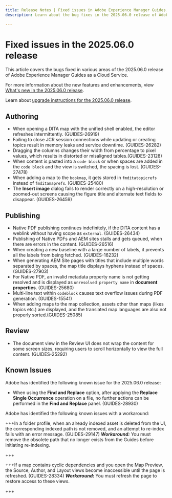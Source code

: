 ```yaml
---
title: Release Notes | Fixed issues in Adobe Experience Manager Guides, 2025.06.0 release
description: Learn about the bug fixes in the 2025.06.0 release of Adobe Experience Manager Guides as a Cloud Service.

---
```

# Fixed issues in the 2025.06.0 release 

This article covers the bugs fixed in various areas of the 2025.06.0 release of Adobe Experience Manager Guides as a Cloud Service.

For more information about the new features and enhancements, view [What's new in the 2025.06.0 release](whats-new-2025-06-0.md).

Learn about [upgrade instructions for the 2025.06.0 release](upgrade-instructions-2025-06-0.md).

## Authoring

- When opening a DITA map with the unified shell enabled, the editor refreshes intermittently. (GUIDES-26919)
- Failing to close JCR session connections while updating or creating topics result in memory leaks and service downtime. (GUIDES-26282)
- Dragging the columns changes their width from percentage to pixel values, which results in distorted or misaligned tables.(GUIDES-23128)
- When content is pasted into a `code block` or when spaces are added in the `code block` and the view is switched, the spacing is lost. (GUIDES-27478)
- When adding a map to the `bookmap`, it gets stored in `fmditatopicrefs` instead of `fmditamaprefs`. (GUIDES-25480)
- The **Insert image** dialog fails to render correctly on a high-resolution or zoomed-out screens causing the figure title and alternate text fields to disappear. (GUIDES-26459)


## Publishing

- Native PDF publishing continues indefinitely, if the DITA content has a weblink without having scope as `external`. (GUIDES-26434) 
- Publishing of Native PDFs and AEM sites stalls and gets queued, when there are errors in the content. (GUIDES-26516)
- When creating a new baseline with a large number of labels, it prevents all the labels from being fetched. (GUIDES-16232)
- When generating AEM Site pages with titles that include multiple words separated by spaces, the map title displays hyphens instead of spaces. (GUIDES-27903)
- For Native PDF, an invalid metadata property name is not getting resolved and is displayed as `unresolved property name` in **document properties**. (GUIDES-25680)
- Multi-line text within `codeblock` causes text overflow issues during PDF generation. (GUIDES-15541)
- When adding maps to the map collection, assets other than maps (likes topics etc.) are displayed, and the translated map languages are also not properly sorted.(GUIDES-25085)


## Review

- The document view in the Review UI does not wrap the content for some screen sizes, requiring users to scroll horizontally to view the full content. (GUIDES-25292)

## Known Issues

Adobe has identified the following known issue for the 2025.06.0 release:

- When using the **Find and Replace** option, after applying the **Replace Single Occurrence** operation on a file, no further actions can be performed in the **Find and Replace** panel. (GUIDES-28930)

Adobe has identified the following known issues with a workaround:

+++In a folder profile, when an already indexed asset is deleted from the UI, the corresponding indexed path is not removed, and an attempt to re-index fails with an error message. (GUIDES-29147)
***Workaround:*** You must remove the obsolete path that no longer exists from the Guides before initiating re-indexing.

+++

+++If a map contains cyclic dependencies and you open the Map Preview, the Source, Author, and Layout views become inaccessible until the page is refreshed. (GUIDES-28334)
***Workaround:*** You must refresh the page to restore access to these views.

+++

